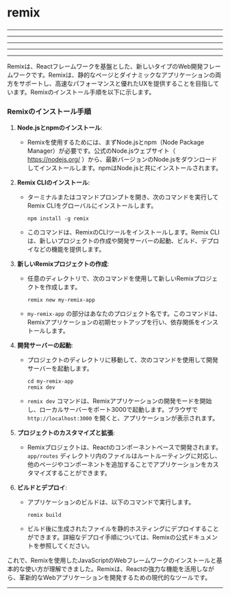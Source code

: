 ###
# remix
###

---
---
---
---
---

Remixは、Reactフレームワークを基盤とした、新しいタイプのWeb開発フレームワークです。Remixは、静的なページとダイナミックなアプリケーションの両方をサポートし、高速なパフォーマンスと優れたUXを提供することを目指しています。Remixのインストール手順を以下に示します。

### Remixのインストール手順

1. **Node.jsとnpmのインストール**:
   - Remixを使用するためには、まずNode.jsとnpm（Node Package Manager）が必要です。公式のNode.jsウェブサイト（ https://nodejs.org/ ）から、最新バージョンのNode.jsをダウンロードしてインストールします。npmはNode.jsと共にインストールされます。

2. **Remix CLIのインストール**:
   - ターミナルまたはコマンドプロンプトを開き、次のコマンドを実行してRemix CLIをグローバルにインストールします。

     ```
     npm install -g remix
     ```

   - このコマンドは、RemixのCLIツールをインストールします。Remix CLIは、新しいプロジェクトの作成や開発サーバーの起動、ビルド、デプロイなどの機能を提供します。

3. **新しいRemixプロジェクトの作成**:
   - 任意のディレクトリで、次のコマンドを使用して新しいRemixプロジェクトを作成します。

     ```
     remix new my-remix-app
     ```

   - `my-remix-app` の部分はあなたのプロジェクト名です。このコマンドは、Remixアプリケーションの初期セットアップを行い、依存関係をインストールします。

4. **開発サーバーの起動**:
   - プロジェクトのディレクトリに移動して、次のコマンドを使用して開発サーバーを起動します。

     ```
     cd my-remix-app
     remix dev
     ```

   - `remix dev` コマンドは、Remixアプリケーションの開発モードを開始し、ローカルサーバーをポート3000で起動します。ブラウザで `http://localhost:3000` を開くと、アプリケーションが表示されます。

5. **プロジェクトのカスタマイズと拡張**:
   - Remixプロジェクトは、Reactのコンポーネントベースで開発されます。`app/routes` ディレクトリ内のファイルはルートルーティングに対応し、他のページやコンポーネントを追加することでアプリケーションをカスタマイズすることができます。

6. **ビルドとデプロイ**:
   - アプリケーションのビルドは、以下のコマンドで実行します。

     ```
     remix build
     ```

   - ビルド後に生成されたファイルを静的ホスティングにデプロイすることができます。詳細なデプロイ手順については、Remixの公式ドキュメントを参照してください。

これで、Remixを使用したJavaScriptのWebフレームワークのインストールと基本的な使い方が理解できました。Remixは、Reactの強力な機能を活用しながら、革新的なWebアプリケーションを開発するための現代的なツールです。


---
